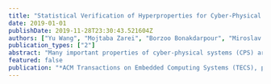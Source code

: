 ```yaml
---
title: "Statistical Verification of Hyperproperties for Cyber-Physical Systems"
date: 2019-01-01
publishDate: 2019-11-28T23:30:43.521604Z
authors: ["Yu Wang", "Mojtaba Zarei", "Borzoo Bonakdarpour", "Miroslav Pajic"]
publication_types: ["2"]
abstract: "Many important properties of cyber-physical systems (CPS) are defined upon the relationship between multiple executions simultaneously in continuous time. Examples include probabilistic fairness and sensitivity to modeling errors (i.e., parameters changes) for real-valued signals. These requirements can only be specified by hyperproperties. In this work, we focus on verifying probabilistic hyperproperties for CPS. To cover a wide range of modeling formalisms, we first propose a general model of probabilistic uncertain systems (PUSs) that unify commonly studied CPS models such as continuous-time Markov chains (CTMCs) and probabilistically parametrized Hybrid I/O Automata. To formally specify hyperproperties, we propose a new temporal logic, hyper probabilistic signal temporal logic (HyperPSTL) that serves as a hyper and probabilistic version of the conventional signal temporal logic (STL). Considering complexity of real-world systems that can be captured as PUSs, we adopt a statistical model checking (SMC) approach for their verification. We develop a new SMC technique based on the direct computation of the significance levels of statistical assertions for HyperPSTL specifications, which requires no a priori knowledge on the indifference margin. Then, we introduce SMC algorithms for HyperPSTL specifications on the joint probabilistic distribution of multiple paths, as well as specifications with nested probabilistic operators quantifying different paths, which cannot be handled by existing SMC algorithms. Finally, we show the effectiveness of our SMC algorithms on CPS benchmarks with varying levels of complexity, including the Toyota Powertrain Control System."
featured: false
publication: "*ACM Transactions on Embedded Computing Systems (TECS), part of the ESWEEK-TECS special issue, presented in the ACM SIGBED International Conference on Embedded Software (EMSOFT)*"
---
```


